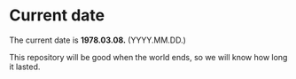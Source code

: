 # Current date

The current date is **1978.03.08.** (YYYY.MM.DD.)

This repository will be good when the world ends, so we will know how long it lasted.